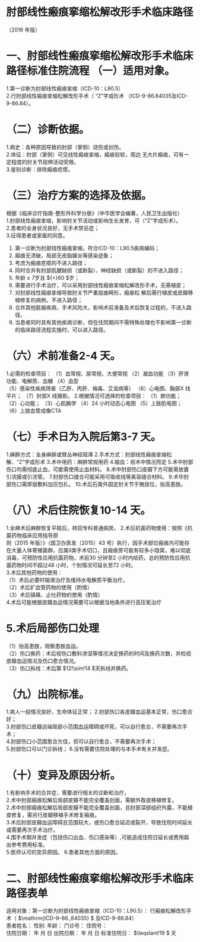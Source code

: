 # 肘部线性瘢痕挛缩松解改形手术临床路径  
（2016 年版）  
# 一、肘部线性瘢痕挛缩松解改形手术临床路径标准住院流程 （一）适用对象。  
1.第一诊断为肘部线性瘢痕挛缩（ICD-10：L90.5）  
2.行肘部线性瘢痕挛缩松解改形手术（ “Z”字成形术 （ICD-9-86.84035及ICD-9-86.84）。  
# （二）诊断依据。  
1.病史：各种原因导致的肘部（掌侧）烧伤或创伤。  
2.体征：肘部（掌侧）可见线性瘢痕挛缩，瘢痕较软，周边 无大片瘢痕，可有一定程度的肘关节屈伸活动受限。  
3.鉴别诊断：排除瘢痕疙瘩。  
# （三）治疗方案的选择及依据。  
根据《临床诊疗指南-整形外科学分册》（中华医学会编著，人民卫生出版社）  
1.肘部线性瘢痕挛缩，影响肘关节活动或影响生长发育，可（“Z”字成形术）。  
2.患者的全身状况良好，无手术禁忌症；  
3.征得患者或家属的同意。  
1. 第一诊断为肘部线性瘢痕挛缩，符合ICD-10：L90.5疾病编码； 
2. 瘢痕无溃破，局部无皮脂腺炎等感染迹象； 
3. 考虑为瘢痕疙瘩的不进入路径； 
4. 同时合并有肘部肌腱缺损（或断裂）、神经缺损（或断裂）的不进入路径； 
5. 年龄 ≥ 7岁且 ${<}60 $岁； 
6. 需要进行手术治疗，可以采用肘部线性瘢痕挛缩松解改形手术，无需植皮； 
7.   对肘部线性瘢痕挛缩导致肘关节严重屈曲畸形，瘢痕松 解后需行植皮或皮瓣移植修复的病例，不进入路径； 
8. 合并其他脏器疾病，手术风险大，影响术前准备及术后恢复过程的，不进入路径。 
9. 当患者同时具有其他疾病诊断，但在住院期间不需特殊处理也不影响第一诊断的临床路径流程实施时，可以进入路径。  
# （六）术前准备2-4 天。  
1.必需的检查项目： 
（1）血常规、尿常规、大便常规 
（2）凝血功能 
（3）肝肾功能、电解质、血糖 
（4）血型  
（5）感染性疾病筛查（乙肝、丙肝、梅毒、艾滋病等）
（6）心电图、胸部X 线平片； 
（7）肘部X 线摄影。 
2.根据情况可选择的检查项目： 
（1）肺功能； 
（2）心功能； 
（3）心肌酶学 
（4）24 小时动态心电图 
（5）上肢肌电图； 
（6）上肢血管成像CTA  
# （七）手术日为入院后第3-7 天。  
1.麻醉方式：全身麻醉或臂丛神经阻滞 
2.手术方式：肘部线性瘢痕挛缩松解、“Z”字成形术 
3.术中用药：麻醉常规用药 
4.输血：视术中情况而定 
5.术中肘部伤口均需彻底止血，可能需使用止血材料。 
8.术中肘部伤口皮瓣下方可能需放置引流膜或引流管。 
7.肘部伤口缝合可能采用可吸收线等美容缝合材料。 
9.术毕肘部伤口需厚层敷料加压包扎。 
10.术后石膏外固定肘关节于微屈位，抬高患肢。  
# （八）术后住院恢复10-14 天。  
1.全麻术后麻醉恢复平稳后，转回专科普通病房。 2.术后抗菌药物使用：按照《抗菌药物临床应用指导原  
则（2015 年版）》（国卫办医发〔2015〕43 号）执行，因手术部位瘢痕内可能存在大量人体寄殖菌群，应属Ⅱ类手术切口，且瘢痕旁可能有较多小隐窝，难以彻底消毒，可预防性应用抗菌药物，术前30 分钟至2 小时内给药，总的预防性应用抗菌药物时间不超过48 小时，个别情况可延长至72 小时。  
3.术后其他药物的使用：  
（1）术后必要时输液治疗及维持水电解质平衡治疗。  
（2）术后扩血管药物的使用（酌情）  
（3）术后镇痛、止吐药物的使用（酌情）  
4.术后可能根据皮瓣血运情况需要可以根据当地条件进行高压氧治疗  
# 5.术后局部伤口处理  
（1）抬高患肢，观察患肢血运。  
（2）伤口换药：术后视伤口敷料渗湿等情况决定换药的时间及换药次数，并检视皮瓣血运情况及伤口愈合情况。  
（3）伤口拆线：术后第 $12\!\sim\!14 $天拆线并换药。  
# （九）出院标准。  
1.病人一般情况良好，生命体征正常； 2.肘部伤口各皮瓣血运基本正常，伤口愈合好；  
3.肘部伤口皮瓣远端局部小范围血运障碍或坏死，可以自行愈合，不需要再次手术；  
4.肘部伤口小范围愈合欠佳，但可以自行愈合，不需要再次手术；  
5.肘部伤口可以门诊拆线； 6.没有需要住院处理的与本手术有关并发症。  
# （十）变异及原因分析。  
1.有影响手术的合并症，需要进行相关的诊断和治疗。  
2.术中肘部瘢痕松解后局部皮瓣不能完全覆盖创面，需额外取皮移植修复。  
2.术中肘部瘢痕松解后局部皮瓣不能完全覆盖创面，且肘部深部组织外露，不能植皮修复，需另行皮瓣移植手术修复瘢痕。  
3.术后肘部皮瓣血运障碍且范围较大，或伤口愈合延迟或裂开，导致住院时间延长或需要再次手术治疗。  
4.围手术期并发症（包括伤口出血、伤口感染等）,可能造成住院日延长或费用超出参考费用标准。  
5.医师认可的变异原因。 6.患者其他方面的原因。  
# 二、肘部线性瘢痕挛缩松解改形手术临床路径表单  
适用对象：第一诊断为肘部线性瘢痕挛缩（ICD-10：L90.5）： 行瘢痕松解改形手术（ $\mathrm{ICD–9–86.\,84035} $ 及ICD-9-86.84）  
患者姓名：        性别:      年龄：      门诊号：        住院号：  
住院日期：   年   月   日   出院日期：    年   月   日    标准住院日： $\leqslant\!19 $ 天  
